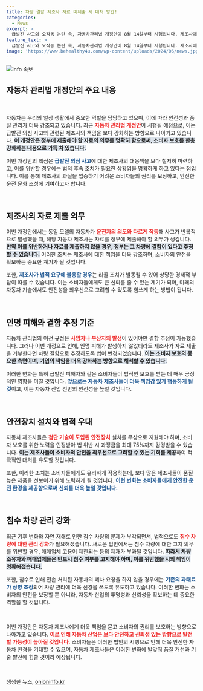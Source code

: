 ```yaml
---
title: 차량 결함 제조사 자료 미제출 시 대처 방안!
categories:
  - News
excerpt: >
  급발진 사고와 오작동 논란 속, 자동차관리법 개정안이 8월 14일부터 시행됩니다. 제조사에 결함 조사 자료 제출 의무를 부여하고, 미제출 시 차량 결함으로 강제 추정! 소비자 보호가 한층 강화된 이번 법 개정, 과연 어떤 변화가 있을까요?
feature_text: >
  급발진 사고와 오작동 논란 속, 자동차관리법 개정안이 8월 14일부터 시행됩니다. 제조사에 결함 조사 자료 제출 의무를 부여하고, 미제출 시 차량 결함으로 강제 추정! 소비자 보호가 한층 강화된 이번 법 개정, 과연 어떤 변화가 있을까요?
image: 'https://www.behealthy4u.com/wp-content/uploads/2024/06/news.jpg'
---
```


<p><img src="https://www.behealthy4u.com/wp-content/uploads/2024/06/news.jpg" alt="info 속보" /></p>

<h2 data-ke-size="size26">자동차 관리법 개정안의 주요 내용</h2>

<p data-ke-size="size16">&nbsp;</p>

<p>자동차는 우리의 일상 생활에서 중요한 역할을 담당하고 있으며, 이에 따라 안전성과 품질 관리가 더욱 강조되고 있습니다. 최근 <b><span style="color: #ee2323;">자동차 관리법 개정안</span></b>이 시행될 예정으로, 이는 급발진 의심 사고와 관련된 제조사의 책임을 보다 강화하는 방향으로 나아가고 있습니다. <b><span style="background-color: #21538527;">이 개정안은 정부에 제출해야 할 자료의 의무를 명확히 함으로써, 소비자 보호를 한층 강화하는 내용으로 가득 차 있습니다.</span></b></p>

<p>이번 개정안의 핵심은 <b><span style="color: #1a5490;">급발진 의심 사고</span></b>에 대한 제조사의 대응책을 보다 철저히 마련하고, 이를 위반할 경우에는 법적 후속 조치가 필요한 상황임을 명확하게 하고 있다는 점입니다. 이를 통해 제조사의 과실을 입증하기 어려운 소비자들의 권리를 보장하고, 안전한 운전 문화 조성에 기여하고자 합니다.</p>

<p data-ke-size="size16">&nbsp;</p>

<h2 data-ke-size="size26">제조사의 자료 제출 의무</h2>

<p>이번 개정안에서는 동일 모델의 자동차가 <b><span style="color: #ee2323;">운전자의 의도와 다르게 작동</span></b>해 사고가 반복적으로 발생했을 때, 해당 자동차 제조사는 자료를 정부에 제출해야 할 의무가 생깁니다. <b><span style="background-color: #21538527;">만약 이를 위반하거나 자료를 제출하지 않을 경우, 정부는 그 차량에 결함이 있다고 추정할 수 있습니다.</span></b> 이러한 조치는 제조사에 대한 책임을 더욱 강조하며, 소비자의 안전을 확보하는 중요한 계기가 될 것입니다.</p>

<p>또한, <b><span style="color: #1a5490;">제조사가 법적 요구에 불응할 경우</span></b>는 리콜 조치가 발동될 수 있어 상당한 경제적 부담이 따를 수 있습니다. 이는 소비자들에게도 큰 신뢰를 줄 수 있는 계기가 되며, 미래의 자동차 기술에서도 안전성을 최우선으로 고려할 수 있도록 힘쓰게 하는 방법이 됩니다.</p>

<p data-ke-size="size16">&nbsp;</p>

<h2 data-ke-size="size26">인명 피해와 결함 추정 기준</h2>

<p>자동차 관리법의 이전 규정은 <b><span style="color: #ee2323;">사망자나 부상자의 발생</span></b>이 있어야만 결함 추정이 가능했습니다. 그러나 이번 개정으로 인해, 인명 피해가 발생하지 않았더라도 제조사가 자료 제출을 거부한다면 차량 결함으로 추정하도록 법이 변경되었습니다. <b><span style="background-color: #21538527;">이는 소비자 보호의 중요한 측면이며, 기업의 책임을 더욱 강화하는 방향으로 해석할 수 있습니다.</span></b></p>

<p>이러한 변화는 특히 급발진 피해자와 같은 소비자들이 법적인 보호를 받는 데 매우 긍정적인 영향을 미칠 것입니다. <b><span style="color: #1a5490;">앞으로는 자동차 제조사들이 더욱 책임감 있게 행동하게 될 것</span></b>이고, 이는 자동차 산업 전반의 안전성을 높일 것입니다.</p>

<p data-ke-size="size16">&nbsp;</p>

<h2 data-ke-size="size26">안전장치 설치와 법적 우대</h2>

<p>자동차 제조사들은 <b><span style="color: #ee2323;">첨단 기술이 도입된 안전장치</span></b> 설치를 무상으로 지원해야 하며, 소비자 보호를 위한 노력을 인정받아 법 위반 시 과징금을 최대 75%까지 감경받을 수 있습니다. <b><span style="background-color: #21538527;">이는 제조사들이 소비자의 안전을 최우선으로 고려할 수 있는 기회를 제공</span></b>하여 적극적인 대처를 유도할 것입니다.</p>

<p>또한, 이러한 조치는 소비자들에게도 유리하게 작용하는데, 보다 많은 제조사들이 품질 높은 제품을 선보이기 위해 노력하게 될 것입니다. <b><span style="color: #1a5490;">이런 변화는 소비자들에게 안전한 운전 환경을 제공함으로써 신뢰를 더욱 높일 것입니다.</span></b></p>

<p data-ke-size="size16">&nbsp;</p>

<h2 data-ke-size="size26">침수 차량 관리 강화</h2>

<p>최근 기후 변화와 자연 재해로 인한 침수 차량의 문제가 부각되면서, 법적으로도 <b><span style="color: #ee2323;">침수 차량에 대한 관리 강화</span></b>가 필요해졌습니다. 새로운 법안에서는 침수 차량에 대한 고지 의무를 위반할 경우, 매매업체 고용이 제한되는 등의 제재가 부과될 것입니다. <b><span style="background-color: #21538527;">따라서 차량 소유자와 매매업체들은 반드시 침수 여부를 고지해야 하며, 이를 위반했을 시의 책임이 명확해졌습니다.</span></b></p>

<p>또한, 침수로 인해 전손 처리된 자동차의 폐차 요청을 하지 않을 경우에는 <b><span style="color: #1a5490;">기존의 과태료가 상향 조정</span></b>되어 차량 관리에 더욱 신경을 쓰도록 유도하고 있습니다. 이러한 변화는 소비자의 안전을 보장할 뿐 아니라, 자동차 산업의 투명성과 신뢰성을 확보하는 데 중요한 역할을 할 것입니다.</p>

<p data-ke-size="size16">&nbsp;</p>

<p>이번 개정안은 자동차 제조사에게 더욱 책임을 묻고 소비자의 권리를 보호하는 방향으로 나아가고 있습니다. <b><span style="color: #ee2323;">이로 인해 자동차 산업은 보다 안전하고 신뢰성 있는 방향으로 발전할 가능성이 높아질 것입니다.</span></b> 소비자들은 이러한 법안의 시행으로 인해 더욱 안전한 자동차 환경을 기대할 수 있으며, 자동차 제조사들은 이러한 변화에 발맞춰 품질 개선과 기술 발전에 힘쓸 것이라 예상됩니다. </p>

<p data-ke-size="size16">&nbsp;</p>
생생한 뉴스, <a href="https://onioninfo.kr" rel="dofollow">onioninfo.kr</a>



